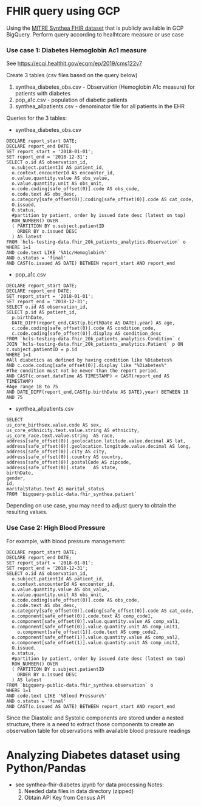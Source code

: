 # FHIR query using GCP 

Using the [MITRE Synthea FHIR dataset](https://synthea.mitre.org/) that is publicly available in GCP BigQuery. Perform query according to healhtcare measure or use case

### Use case 1: Diabetes Hemoglobin Ac1 measure
  See https://ecqi.healthit.gov/ecqm/ep/2019/cms122v7

Create 3 tables (csv files based on the query below)
 1. synthea_diabetes_obs.csv - Observation (Hemoglobin A1c measure) for patients with diabetes
 2. pop_a1c.csv - population of diabetic patients 
 3. synthea_allpatients.csv - denominator file for all patients in the EHR

  Queries for the 3 tables:

  * synthea_diabetes_obs.csv

```
DECLARE report_start DATE;
DECLARE report_end DATE;
SET report_start = '2018-01-01';
SET report_end = '2018-12-31';
SELECT o.id AS observation_id,
  o.subject.patientId AS patient_id,
  o.context.encounterId AS encounter_id,
  o.value.quantity.value AS obs_value,
  o.value.quantity.unit AS obs_unit,
  o.code.coding[safe_offset(0)].code AS obs_code,
  o.code.text AS obs_desc,
  o.category[safe_offset(0)].coding[safe_offset(0)].code AS cat_code,
  O.issued,
  O.status,
  #partition by patient, order by issued date desc (latest on top)
  ROW_NUMBER() OVER
  ( PARTITION BY o.subject.patientID
    ORDER BY o.issued DESC
  ) AS latest
FROM `hcls-testing-data.fhir_20k_patients_analytics.Observation` o
WHERE 1=1
AND code.text LIKE '%A1c/Hemoglobin%'
AND o.status = 'final'
AND CAST(o.issued AS DATE) BETWEEN report_start AND report_end 
```

  * pop_a1c.csv

```
DECLARE report_start DATE;
DECLARE report_end DATE;
SET report_start = '2018-01-01';
SET report_end = '2018-12-31';
SELECT o.id AS observation_id,
SELECT p.id AS patient_id,
  p.birthDate,
  DATE_DIFF(report_end,CAST(p.birthDate AS DATE),year) AS age,
  c.code.coding[safe_offset(0)].code AS condition_code,
  c.code.coding[safe_offset(0)].display AS condition_desc
FROM `hcls-testing-data.fhir_20k_patients_analytics.Condition` c
JOIN `hcls-testing-data.fhir_20k_patients_analytics.Patient` p ON c.subject.patientID = p.id
WHERE 1=1
#All diabetics as defined by having condition like %Diabetes%
AND c.code.coding[safe_offset(0)].display like "%Diabetes%"
#The condition must not be newer than the report period.
AND CAST(c.onset.dateTime AS TIMESTAMP) < CAST(report_end AS TIMESTAMP)
#Age range 18 to 75
AND DATE_DIFF(report_end,CAST(p.birthDate AS DATE),year) BETWEEN 18 AND 75 
```

  * synthea_allpatients.csv
```
SELECT
us_core_birthsex.value.code	AS sex,
us_core_ethnicity.text.value.string AS ethnicity, 	
us_core_race.text.value.string	AS race,
address[safe_offset(0)].geolocation.latitude.value.decimal AS lat,	
address[safe_offset(0)].geolocation.longitude.value.decimal	AS long,
address[safe_offset(0)].city AS city,
address[safe_offset(0)].country	AS country,
address[safe_offset(0)].postalCode AS zipcode,
address[safe_offset(0)].state	AS state,
birthDate,
gender,
id,
maritalStatus.text AS marital_status
FROM `bigquery-public-data.fhir_synthea.patient`
``` 

Depending on use case, you may need to adjust query to obtain the resulting values. 

### Use Case 2: High Blood Pressure
For example, with blood pressure management:

```
DECLARE report_start DATE;
DECLARE report_end DATE;
SET report_start = '2018-01-01';
SET report_end = '2018-12-31';
SELECT o.id AS observation_id,
  o.subject.patientId AS patient_id,
  o.context.encounterId AS encounter_id,
  o.value.quantity.value AS obs_value,
  o.value.quantity.unit AS obs_unit,
  o.code.coding[safe_offset(0)].code AS obs_code,
  o.code.text AS obs_desc,
  o.category[safe_offset(0)].coding[safe_offset(0)].code AS cat_code,
  o.component[safe_offset(0)].code.text AS comp_code1,
  o.component[safe_offset(0)].value.quantity.value AS comp_val1,
  o.component[safe_offset(0)].value.quantity.unit AS comp_unit1,
    o.component[safe_offset(1)].code.text AS comp_code2,
  o.component[safe_offset(1)].value.quantity.value AS comp_val2,
  o.component[safe_offset(1)].value.quantity.unit AS comp_unit2,
  O.issued,
  o.status,
  #partition by patient, order by issued date desc (latest on top)
  ROW_NUMBER() OVER
  ( PARTITION BY o.subject.patientID
    ORDER BY o.issued DESC
  ) AS latest
FROM `bigquery-public-data.fhir_synthea.observation` o
WHERE 1=1
AND code.text LIKE '%Blood Pressure%'
AND o.status = 'final'
AND CAST(o.issued AS DATE) BETWEEN report_start AND report_end
```

Since the Diastolic and Systolic components are stored under a nested structure, there is a need to extract those components to create an observation table for observations with available blood pressure readings 

# Analyzing Diabetes dataset using Python/Pandas

- see synthea-fhir-diabetes.ipynb for data processing
  Notes: 
  1. Needed data files in data directory (zipped)
  2. Obtain API Key from Census API  
  